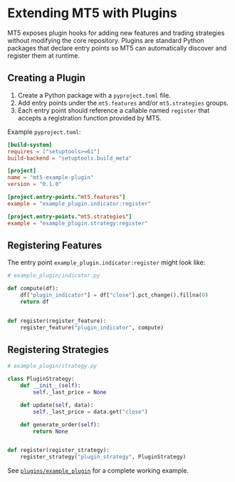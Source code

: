 # Extending MT5 with Plugins

MT5 exposes plugin hooks for adding new features and trading strategies without
modifying the core repository.  Plugins are standard Python packages that
declare entry points so MT5 can automatically discover and register them at
runtime.

## Creating a Plugin

1. Create a Python package with a `pyproject.toml` file.
2. Add entry points under the `mt5.features` and/or `mt5.strategies` groups.
3. Each entry point should reference a callable named ``register`` that accepts a
   registration function provided by MT5.

Example `pyproject.toml`:

```toml
[build-system]
requires = ["setuptools>=61"]
build-backend = "setuptools.build_meta"

[project]
name = "mt5-example-plugin"
version = "0.1.0"

[project.entry-points."mt5.features"]
example = "example_plugin.indicator:register"

[project.entry-points."mt5.strategies"]
example = "example_plugin.strategy:register"
```

## Registering Features

The entry point ``example_plugin.indicator:register`` might look like:

```python
# example_plugin/indicator.py

def compute(df):
    df["plugin_indicator"] = df["close"].pct_change().fillna(0)
    return df


def register(register_feature):
    register_feature("plugin_indicator", compute)
```

## Registering Strategies

```python
# example_plugin/strategy.py

class PluginStrategy:
    def __init__(self):
        self._last_price = None

    def update(self, data):
        self._last_price = data.get("close")

    def generate_order(self):
        return None


def register(register_strategy):
    register_strategy("plugin_strategy", PluginStrategy)
```

See [`plugins/example_plugin`](../plugins/example_plugin/) for a complete
working example.
